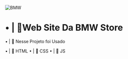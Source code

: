 ![BMW](https://user-images.githubusercontent.com/91854324/204439123-6744bb35-9466-4849-bb84-46687303bf15.png)


## <h1>• | 🚀Web Site Da BMW Store</h1>

• | 🚀 Nesse Projeto foi Usado 

• | 📁 HTML
• | 📁 CSS
• | 📁 JS
